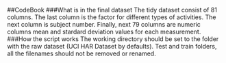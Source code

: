 ##CodeBook
###What is in the final dataset
The tidy dataset consist of 81 columns. The last column is the factor for different types of activities. The next column is subject number. Finally, next 79 columns are numeric columns mean and stardard deviation values for each measurement. 
###How the script works
The working directory should be set to the folder with the raw dataset (UCI HAR Dataset by defaults). Test and train folders, all the filenames should not be removed or renamed.
